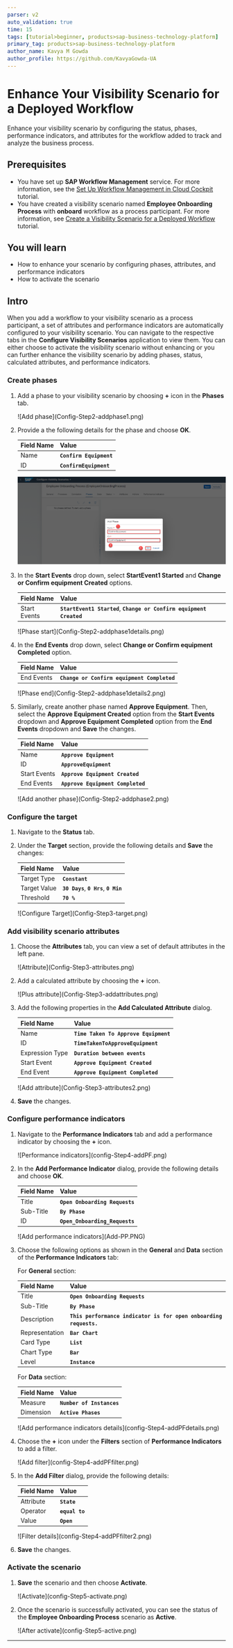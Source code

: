 ```yaml
---
parser: v2
auto_validation: true
time: 15
tags: [tutorial>beginner, products>sap-business-technology-platform]
primary_tag: products>sap-business-technology-platform
author_name: Kavya M Gowda
author_profile: https://github.com/KavyaGowda-UA
---
```


# Enhance Your Visibility Scenario for a Deployed Workflow
<!-- description --> Enhance your visibility scenario by configuring the status, phases, performance indicators, and attributes for the workflow added to track and analyze the business process.

## Prerequisites
- You have set up **SAP Workflow Management** service. For more information, see the [Set Up Workflow Management in Cloud Cockpit](cp-starter-ibpm-employeeonboarding-1-setup) tutorial.
- You have created a visibility scenario named **Employee Onboarding Process** with **onboard** workflow as a process participant. For more information, see [Create a Visibility Scenario for a Deployed Workflow](cp-cf-processvisibility-model-configscenario) tutorial.

## You will learn
-	How to enhance your scenario by configuring phases, attributes, and performance indicators
-	How to activate the scenario

## Intro
When you add a workflow to your visibility scenario as a process participant, a set of attributes and performance indicators are automatically configured to your visibility scenario. You can navigate to the respective tabs in the **Configure Visibility Scenarios** application to view them. You can either choose to activate the visibility scenario without enhancing or you can further enhance the visibility scenario by adding phases, status, calculated attributes, and performance indicators.

### Create phases

1. Add a phase to your visibility scenario by choosing **+** icon in the **Phases** tab.

    <!-- border -->![Add phase](Config-Step2-addphase1.png)

2. Provide a the following details for the phase and choose **OK**.

    |  Field Name     | Value
    |  :------------- | :-------------
    | Name   | **`Confirm Equipment`**
    | ID     | **`ConfirmEquipment`**

    ![Phase name](phase-name.png)

3. In the **Start Events** drop down, select **StartEvent1 Started** and **Change or Confirm equipment Created** options.

    Field Name     | Value
    |  :------------- | :-------------
    |  Start Events   | **`StartEvent1 Started`**, **`Change or Confirm equipment Created`**

    <!-- border -->![Phase start](Config-Step2-addphase1details.png)

4. In the **End Events** drop down, select **Change or Confirm equipment Completed** option.

    Field Name     | Value
    |  :------------- | :-------------
    |  End Events     | **`Change or Confirm equipment Completed`**

    <!-- border -->![Phase end](Config-Step2-addphase1details2.png)

5. Similarly, create another phase named **Approve Equipment**. Then, select the **Approve Equipment Created** option from the **Start Events** dropdown and **Approve Equipment Completed** option from the **End Events** dropdown and **Save** the changes.

    |  Field Name     | Value
    |  :------------- | :-------------
    | Name         | **`Approve Equipment`**
    | ID           | **`ApproveEquipment`**
    | Start Events | **`Approve Equipment Created`**
    | End Events    | **`Approve Equipment Completed`**

    <!-- border -->![Add another phase](Config-Step2-addphase2.png)


### Configure the target


1. Navigate to the **Status** tab.

2. Under the **Target** section, provide the following details and **Save** the changes:

    |  Field Name     | Value
    |  :------------- | :-------------
    | Target Type     | **`Constant`**
    | Target Value    | **`30 Days`**, **`0 Hrs`**, **`0 Min`**
    | Threshold       | **`70 %`**

    <!-- border -->![Configure Target](Config-Step3-target.png)


### Add visibility scenario attributes

1. Choose the **Attributes** tab, you can view a set of default attributes in the left pane.

    <!-- border -->![Attribute](Config-Step3-attributes.png)

2. Add a calculated attribute by choosing the **+** icon.

    <!-- border -->![Plus attribute](Config-Step3-addattributes.png)

3. Add the following properties in the **Add Calculated Attribute** dialog.

    |  Field Name     | Value
    |  :------------- | :-------------
    | Name            | **`Time Taken To Approve Equipment`**
    | ID              | **`TimeTakenToApproveEquipment`**
    | Expression Type | **`Duration between events`**
    | Start Event     | **`Approve Equipment Created`**
    | End Event       | **`Approve Equipment Completed`**

    <!-- border -->![Add attribute](Config-Step3-attributes2.png)

4. **Save** the changes.


### Configure performance indicators


1. Navigate to the **Performance Indicators** tab and add a performance indicator by choosing the **+** icon.

    <!-- border -->![Performance indicators](config-Step4-addPF.png)

2. In the **Add Performance Indicator** dialog, provide the following details and choose **OK**.

    |  Field Name     | Value
    |  :------------- | :-------------
    | Title           | **`Open Onboarding Requests`**
    | Sub-Title       | **`By Phase`**
    | ID              | **`Open_Onboarding_Requests`**

    <!-- border -->![Add performance indicators](Add-PP.PNG)

3. Choose the following options as shown in the **General** and **Data** section of the **Performance Indicators** tab:

    For **General** section:

    |  Field Name     | Value
    |  :------------- | :-------------
    | Title           | **`Open Onboarding Requests`**
    | Sub-Title       | **`By Phase`**
    | Description     | **`This performance indicator is for open onboarding requests.`**
    | Representation  | **`Bar Chart`**
    | Card Type       | **`List`**
    | Chart Type      | **`Bar`**
    | Level           | **`Instance`**

    For **Data** section:

    |  Field Name     | Value
    |  :------------- | :-------------
    | Measure         | **`Number of Instances`**
    | Dimension       | **`Active Phases`**

    <!-- border -->![Add performance indicators details](config-Step4-addPFdetails.png)

4. Choose the **+** icon under the **Filters** section of **Performance Indicators** to add a filter.

    <!-- border -->![Add filter](config-Step4-addPFfilter.png)

5. In the **Add Filter** dialog, provide the following details:

    |  Field Name     | Value
    |  :------------- | :-------------
    | Attribute       | **`State`**
    | Operator        | **`equal to`**
    | Value           | **`Open`**

    <!-- border -->![Filter details](config-Step4-addPFfilter2.png)

6. **Save** the changes.


### Activate the scenario


1. **Save** the scenario and then choose **Activate**.

    <!-- border -->![Activate](config-Step5-activate.png)

2. Once the scenario is successfully activated, you can see the status of the **Employee Onboarding Process** scenario as **Active**.

    <!-- border -->![After activate](config-Step5-active.png)



---

